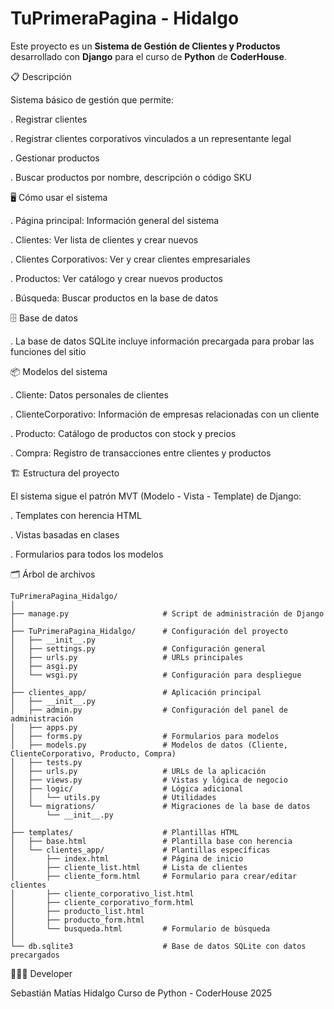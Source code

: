 # TuPrimeraPagina - Hidalgo

Este proyecto es un **Sistema de Gestión de Clientes y Productos** desarrollado con **Django** para el curso de **Python** de **CoderHouse**.


📋 Descripción

Sistema básico de gestión que permite:

. Registrar clientes

. Registrar clientes corporativos vinculados a un representante legal

. Gestionar productos

. Buscar productos por nombre, descripción o código SKU

🖥️ Cómo usar el sistema

. Página principal: Información general del sistema

. Clientes: Ver lista de clientes y crear nuevos

. Clientes Corporativos: Ver y crear clientes empresariales

. Productos: Ver catálogo y crear nuevos productos

. Búsqueda: Buscar productos en la base de datos

🗄️ Base de datos

. La base de datos SQLite incluye información precargada para probar las funciones del sitio

📦 Modelos del sistema

. Cliente: Datos personales de clientes

. ClienteCorporativo: Información de empresas relacionadas con un cliente

. Producto: Catálogo de productos con stock y precios

. Compra: Registro de transacciones entre clientes y productos


🏗️ Estructura del proyecto

El sistema sigue el patrón MVT (Modelo - Vista - Template) de Django:

. Templates con herencia HTML

. Vistas basadas en clases

. Formularios para todos los modelos

🗂️ Árbol de archivos
```
TuPrimeraPagina_Hidalgo/
│
├── manage.py                     # Script de administración de Django
│
├── TuPrimeraPagina_Hidalgo/      # Configuración del proyecto
│   ├── __init__.py
│   ├── settings.py               # Configuración general
│   ├── urls.py                   # URLs principales
│   ├── asgi.py
│   └── wsgi.py                   # Configuración para despliegue
│
├── clientes_app/                 # Aplicación principal
│   ├── __init__.py
│   ├── admin.py                  # Configuración del panel de administración
│   ├── apps.py
│   ├── forms.py                  # Formularios para modelos
│   ├── models.py                 # Modelos de datos (Cliente, ClienteCorporativo, Producto, Compra)
│   ├── tests.py
│   ├── urls.py                   # URLs de la aplicación
│   ├── views.py                  # Vistas y lógica de negocio
│   ├── logic/                    # Lógica adicional
│   │   └── utils.py              # Utilidades
│   └── migrations/               # Migraciones de la base de datos
│       └── __init__.py
│
├── templates/                    # Plantillas HTML
│   ├── base.html                 # Plantilla base con herencia
│   └── clientes_app/             # Plantillas específicas
│       ├── index.html            # Página de inicio
│       ├── cliente_list.html     # Lista de clientes
│       ├── cliente_form.html     # Formulario para crear/editar clientes
│       ├── cliente_corporativo_list.html
│       ├── cliente_corporativo_form.html
│       ├── producto_list.html
│       ├── producto_form.html
│       └── busqueda.html         # Formulario de búsqueda
│
└── db.sqlite3                    # Base de datos SQLite con datos precargados
```

👨🏻‍💻 Developer

Sebastián Matías Hidalgo
Curso de Python - CoderHouse 2025

